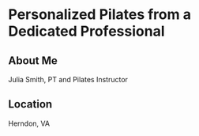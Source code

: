 # Personalized Pilates from a Dedicated Professional

## About Me
Julia Smith, PT and Pilates Instructor

## Location
Herndon, VA
